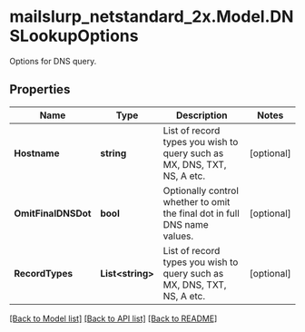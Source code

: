# mailslurp_netstandard_2x.Model.DNSLookupOptions
Options for DNS query. 

## Properties

Name | Type | Description | Notes
------------ | ------------- | ------------- | -------------
**Hostname** | **string** | List of record types you wish to query such as MX, DNS, TXT, NS, A etc. | [optional] 
**OmitFinalDNSDot** | **bool** | Optionally control whether to omit the final dot in full DNS name values. | [optional] 
**RecordTypes** | **List&lt;string&gt;** | List of record types you wish to query such as MX, DNS, TXT, NS, A etc. | [optional] 

[[Back to Model list]](../README#documentation-for-models) [[Back to API list]](../README#documentation-for-api-endpoints) [[Back to README]](../README)

